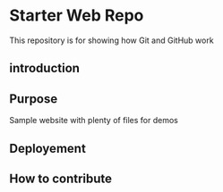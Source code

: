 # Starter Web Repo

This repository is for showing how Git and GitHub work


## introduction



## Purpose

Sample website with plenty of files for demos

## Deployement


## How to contribute